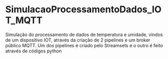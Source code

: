 # SimulacaoProcessamentoDados_IOT_MQTT
Simulação do processamento de dados de temperatura e umidade, vindos de um dispositivo IOT, através da criação de 2 pipelines e um broker público MQTT. Um dos pipelines é criado pelo Streamsets e o outro é feito através de códigos python

